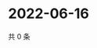 # 2022-06-16

共 0 条

<!-- BEGIN WEIBO -->
<!-- 最后更新时间 Thu Jun 16 2022 05:13:26 GMT+0800 (China Standard Time) -->

<!-- END WEIBO -->
